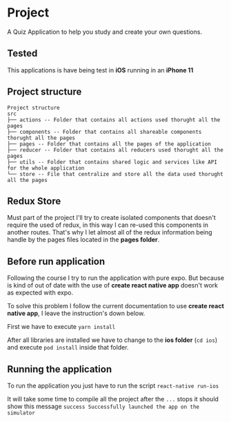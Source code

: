 # Project

A Quiz Application to help you study and create your own questions.

## Tested

This applications is have being test in **iOS** running in an **iPhone 11**

## Project structure

```
Project structure
src
├── actions -- Folder that contains all actions used thorught all the pages
├── components -- Folder that contains all shareable components thorught all the pages 
├── pages -- Folder that contains all the pages of the application
├── reducer -- Folder that contains all reducers used thorught all the pages
├── utils -- Folder that contains shared logic and services like API for the whole application 
└── store -- File that centralize and store all the data used thorught all the pages
```

## Redux Store

Must part of the project I'll try to create isolated components that doesn't require the used of redux, in this way 
I can re-used this components in another routes. That's why I let almost all of the redux information being handle 
by the pages files located in the **pages folder**. 

## Before run application

Following the course I try to run the application with pure expo. But because is kind of out of date with the use of 
**create react native app** doesn't work as expected with expo. 

To solve this problem I follow the current documentation to use **create react native app**, I leave the instruction's 
down below.

First we have to execute ``yarn install``

After all libraries are installed we have to change to the **ios folder** (`cd ios`) and execute ``pod install`` 
inside that folder. 

## Running the application

To run the application you just have to run the script ``react-native run-ios``

It will take some time to compile all the project after the ``...`` stops it should show this
message ``success Successfully launched the app on the simulator``
